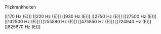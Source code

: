 Pilzkrankheiten

[[170 Hz (E)]]
[[220 Hz (E)]]
[[930 Hz (E)]]
[[2750 Hz (E)]]
[[27500 Hz (E)]]
[[132500 Hz (E)]]
[[255580 Hz (E)]]
[[475850 Hz (E)]]
[[724940 Hz (E)]]
[[825870 Hz (E)]]